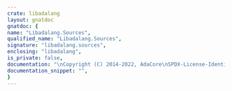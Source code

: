 ```yaml
---
crate: libadalang
layout: gnatdoc
gnatdoc: {
name: "Libadalang.Sources",
qualified_name: "Libadalang.Sources",
signature: "libadalang.sources",
enclosing: "libadalang",
is_private: false,
documentation: "\nCopyright (C) 2014-2022, AdaCore\nSPDX-License-Identifier: Apache-2.0",
documentation_snippet: "",
}
---
```

